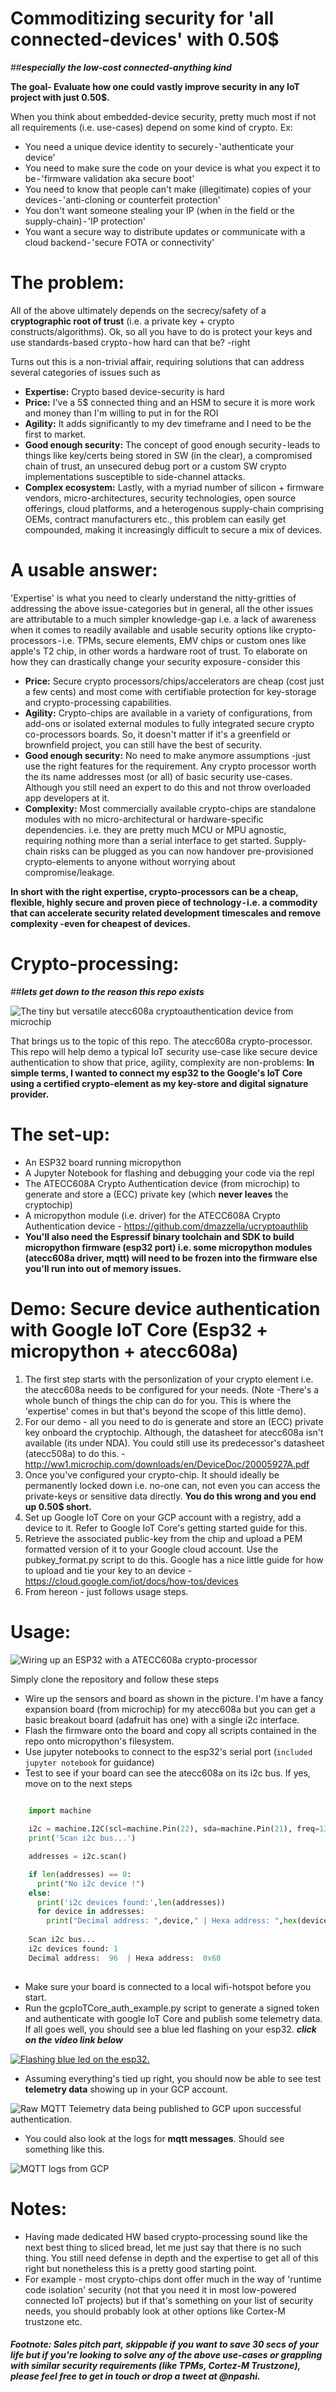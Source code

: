 # Commoditizing security for 'all connected-devices' with 0.50$
##***especially the low-cost connected-anything kind***

**The goal- Evaluate how one could vastly improve security in any IoT project with just 0.50$.** 

When you think about embedded-device security, pretty much most if not all requirements (i.e. use-cases) depend on some kind of crypto. Ex:
- You need a unique device identity to securely - 'authenticate your device'
- You need to make sure the code on your device is what you expect it to be - 'firmware validation aka secure boot'
- You need to know that people can't make (illegitimate) copies of your devices - 'anti-cloning or counterfeit protection'
- You don't want someone stealing your IP (when in the field or the supply-chain) - 'IP protection'
- You want a secure way to distribute updates or communicate with a cloud backend - 'secure FOTA or connectivity'

# The problem:
All of the above ultimately depends on the secrecy/safety of a **cryptographic root of trust** (i.e. a private key + crypto constructs/algorithms). Ok, so all you have to do is protect your keys and use standards-based crypto - how hard can that be? -right

Turns out this is a non-trivial affair, requiring solutions that can address several categories of issues such as
- **Expertise:** Crypto based device-security is hard
- **Price:** I've a 5$ connected thing and an HSM to secure it is more work and money than I'm willing to put in for the ROI
- **Agility:** It adds significantly to my dev timeframe and I need to be the first to market.
- **Good enough security:** The concept of good enough security - leads to things like key/certs being stored in SW (in the clear), a compromised chain of trust, an unsecured debug port or a custom SW crypto implementations susceptible to side-channel attacks.
- **Complex ecosystem:** Lastly, with a myriad number of silicon + firmware vendors, micro-architectures, security technologies, open source offerings, cloud platforms, and a heterogenous supply-chain comprising OEMs, contract manufacturers etc., this problem can easily get compounded, making it increasingly difficult to secure a mix of devices.

# A usable answer:
'Expertise' is what you need to clearly understand the nitty-gritties of addressing the above issue-categories but in general, all the other issues are attributable to a much simpler knowledge-gap i.e. a lack of awareness when it comes to readily available and usable security options like crypto-processors - i.e. TPMs, secure elements, EMV chips or custom ones like apple's T2 chip, in other words a hardware root of trust. To elaborate on how they can drastically change your security exposure - consider this
- **Price:** Secure crypto processors/chips/accelerators are cheap (cost just a few cents) and most come with certifiable protection for key-storage and crypto-processing capabilities.
- **Agility:** Crypto-chips are available in a variety of configurations, from add-ons or isolated external modules to fully integrated secure crypto co-processors boards. So, it doesn't matter if it's a greenfield or brownfield project, you can still have the best of security.
- **Good enough security:** No need to make anymore assumptions -just use the right features for the requirement. Any crypto processor worth the its name addresses most (or all) of basic security use-cases. Although you still need an expert to do this and not throw overloaded app developers at it.
- **Complexity:** Most commercially available crypto-chips are standalone modules with no micro-architectural or hardware-specific dependencies. i.e. they are pretty much MCU or MPU agnostic, requiring nothing more than a serial interface to get started. Supply-chain risks can be plugged as you can now handover pre-provisioned crypto-elements to anyone without worrying about compromise/leakage.

**In short with the right expertise, crypto-processors can be a cheap, flexible, highly secure and proven piece of technology - i.e. a commodity that can accelerate security related development timescales and remove complexity -even for cheapest of devices.**

# Crypto-processing: 
##***lets get down to the reason this repo exists***

![The tiny but versatile atecc608a cryptoauthentication device from microchip](https://github.com/nihalpasham/micropython_w_atecc608a_googleIotCoreAuth/blob/master/atecc608a_pic_LI%20(2).jpg)

That brings us to the topic of this repo. The atecc608a crypto-processor. This repo will help demo a typical IoT security use-case like secure device authentication to show that price, agility, complexity are non-problems: **In simple terms, I wanted to connect my esp32 to the Google's IoT Core using a certified crypto-element as my key-store and digital signature provider.**

# The set-up:
  - An ESP32 board running micropython
  - A Jupyter Notebook for flashing and debugging your code via the repl
  - The ATECC608A Crypto Authentication device (from microchip) to generate and store a (ECC) private key (which **never leaves** the cryptochip)
  - A micropython module (i.e. driver) for the ATECC608A Crypto Authentication device - https://github.com/dmazzella/ucryptoauthlib
  - **You'll also need the Espressif binary toolchain and SDK to build micropython firmware (esp32 port) i.e. some micropython modules (atecc608a driver, mqtt) will need to be frozen into the firmware else you'll run into out of memory issues.** 
  
# Demo: Secure device authentication with Google IoT Core (Esp32 + micropython + atecc608a)
  1. The first step starts with the personlization of your crypto element i.e. the atecc608a needs to be configured for your needs. (Note -There's a whole bunch of things the chip can do for you. This is where the 'expertise' comes in but that's beyond the scope of this little demo). 
  2. For our demo - all you need to do is generate and store an (ECC) private key onboard the cryptochip. Although, the datasheet for atecc608a isn't available (its under NDA). You could still use its predecessor's datasheet (atecc508a) to do this. - http://ww1.microchip.com/downloads/en/DeviceDoc/20005927A.pdf
  3. Once you've configured your crypto-chip. It should ideally be permanently locked down i.e. no-one can, not even you can access the private-keys or sensitive data directly. **You do this wrong and you end up 0.50$ short.**
  4. Set up Google IoT Core on your GCP account with a registry, add a device to it. Refer to Google IoT Core's getting started guide for this. 
  4. Retrieve the associated public-key from the chip and upload a PEM formatted version of it to your Google cloud account. Use the pubkey_format.py script to do this. Google has a nice little guide for how to upload and tie your key to an device - https://cloud.google.com/iot/docs/how-tos/devices
  5. From hereon - just follows usage steps. 
 
# Usage:

![Wiring up an ESP32 with a ATECC608a crypto-processor](https://github.com/nihalpasham/micropython_w_atecc608a_googleIotCoreAuth/blob/master/wiredup_atecc608a.jpg)

Simply clone the repository and follow these steps
  - Wire up the sensors and board as shown in the picture. I'm have a fancy expansion board (from microchip) for my atecc608a but you can get a basic breakout board (adafruit has one) with a single i2c interface.
  - Flash the firmware onto the board and copy all scripts contained in the repo onto micropython's filesystem.
  - Use jupyter notebooks to connect to the esp32's serial port (`included jupyter notebook` for guidance)
  - Test to see if your board can see the atecc608a on its i2c bus. If yes, move on to the next steps
  ```python
  
      import machine
      
      i2c = machine.I2C(scl=machine.Pin(22), sda=machine.Pin(21), freq=133000)
      print('Scan i2c bus...')

      addresses = i2c.scan()

      if len(addresses) == 0:
        print("No i2c device !")
      else:
        print('i2c devices found:',len(addresses))
        for device in addresses:  
          print("Decimal address: ",device," | Hexa address: ",hex(device))
       
      Scan i2c bus...
      i2c devices found: 1
      Decimal address:  96  | Hexa address:  0x60
      
  ```
  - Make sure your board is connected to a local wifi-hotspot before you start.
  - Run the gcpIoTCore_auth_example.py script to generate a signed token and authenticate with google IoT Core and publish some telemetry data. If all goes well, you should see a blue led flashing on your esp32. ***click on the video link below***
  
   [![Flashing blue led on the esp32.](https://img.youtube.com/vi/VYf0L76V8uE/maxresdefault.jpg)](https://youtu.be/VYf0L76V8uE) 
  
  - Assuming everything's tied up right, you should now be able to see test **telemetry data** showing up in your GCP account. 
  
  ![Raw MQTT Telemetry data being published to GCP upon successful authentication.](https://github.com/nihalpasham/micropython_w_atecc608a_googleIotCoreAuth/blob/master/telemetry_raw_mqtt_messages.png)
  
  - You could also look at the logs for **mqtt messages**. Should see something like this.
  
  ![MQTT logs from GCP](https://github.com/nihalpasham/micropython_w_atecc608a_googleIotCoreAuth/blob/master/google_cloud_mqtt_logs_LI.jpg)

# Notes:

  - Having made dedicated HW based crypto-processing sound like the next best thing to sliced bread, let me just say that there is no such thing. You still need defense in depth and the expertise to get all of this right but nonetheless this is a pretty good starting point. 
  - For example - most crypto-chips dont offer much in the way of 'runtime code isolation' security (not that you need it in most low-powered connected IoT projects) but if that's something on your list of security needs, you should probably look at other options like Cortex-M trustzone etc.  

##### Footnote: Sales pitch part, skippable if you want to save 30 secs of your life but if you're looking to solve any of the above use-cases or grappling with similar security requirements (like TPMs, Cortez-M Trustzone), please feel free to get in touch or drop a tweet at @npashi. 
